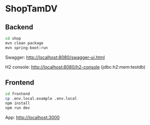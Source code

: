 # ShopTamDV

## Backend

```bash
cd shop
mvn clean package
mvn spring-boot:run
```

Swagger: <http://localhost:8080/swagger-ui.html>

H2 console: <http://localhost:8080/h2-console> (jdbc:h2:mem:testdb)

## Frontend

```bash
cd frontend
cp .env.local.example .env.local
npm install
npm run dev
```

App: <http://localhost:3000>
